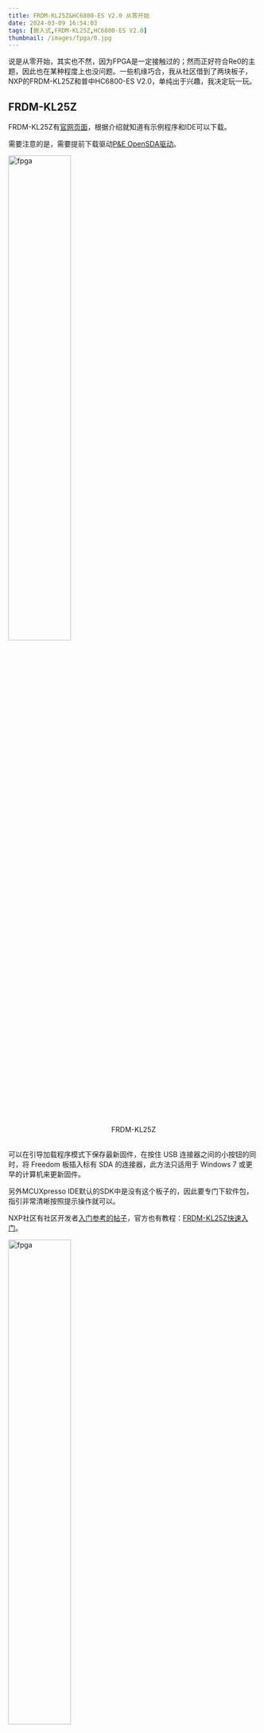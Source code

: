 ```yaml
---
title: FRDM-KL25Z&HC6800-ES V2.0 从零开始
date: 2024-03-09 16:54:03
tags: [嵌入式,FRDM-KL25Z,HC6800-ES V2.0]
thumbnail: /images/fpga/0.jpg
---
```

说是从零开始，其实也不然，因为FPGA是一定接触过的；然而正好符合Re0的主题，因此也在某种程度上也没问题。一些机缘巧合，我从社区借到了两块板子，NXP的FRDM-KL25Z和普中HC6800-ES V2.0，单纯出于兴趣，我决定玩一玩。

## FRDM-KL25Z

FRDM-KL25Z有[官网页面](https://www.nxp.com.cn/design/design-center/development-boards/general-purpose-mcus/freedom-development-platform-for-kinetis-kl14-kl15-kl24-kl25-mcus:FRDM-KL25Z)，根据介绍就知道有示例程序和IDE可以下载。

需要注意的是，需要提前下载驱动[P&E OpenSDA驱动](www.pemicro.com/opensda)。

<img src="/images/fpga/1.jpg" alt="fpga" width="50%">
<center>FRDM-KL25Z</center>
&nbsp;

可以在引导加载程序模式下保存最新固件，在按住 USB 连接器之间的小按钮的同时，将 Freedom 板插入标有 SDA 的连接器，此方法只适用于 Windows 7 或更早的计算机来更新固件。

另外MCUXpresso IDE默认的SDK中是没有这个板子的，因此要专门下软件包，指引非常清晰按照提示操作就可以。

NXP社区有社区开发者[入门参考的帖子](https://www.nxpic.org.cn/module/forum/thread-549104-1-1.html)，官方也有教程：[FRDM-KL25Z快速入门](https://www.nxp.com.cn/document/guide/getting-started-with-the-frdm-kl25z:NGS-FRDM-KL25Z)。

<img src="/images/fpga/0-1.jpg" alt="fpga" width="50%">
<center>SDK</center>
&nbsp;

FRDM-KL25Z的烧写则极为简单，在其官网介绍页中也提到了它的兼容性接口和“大容量存储设备闪存编程接口(默认) - 无需安装任何工具即可评估演示应用”，直观感受就是写入执行文件即可。在其官网提供的FRDM-KL25Z Quick Start Package中有.srec文件，直接拷入Bootloader磁盘里即可完成MCU的程序烧写。

在quick start package的Precompiled Examples中，提供比如[FRDM-KL25Z快速入门](https://www.nxp.com.cn/document/guide/getting-started-with-the-frdm-kl25z:NGS-FRDM-KL25Z)文档中所提到的”气泡水平仪“演示，可以用板载加速度传感器调整灯光。当板水平时，RGB LED熄灭；当板倾斜时，红色或绿色LED根据X轴和Y轴上的倾斜度逐渐发亮。还有一些如利用电容板/按钮调整灯光闪烁频率的示例，用于检验其功能。

<img src="https://www.nxp.com.cn/assets/images/en/photography/FRDM-KL25Z-DEMO.jpg" alt="fpga" width="50%">
<center>演示</center>
&nbsp;

作为一个非常小巧轻便的开发板，FRDM-KL25Z的功能还是很强大的，有很多的外设，比如LED、按键、电容触摸、加速度传感器等等，可以用来做很多有趣的东西。兴许可以用到姿态检测之类，或者计步器。

## HC6800-ES V2.0

<img src="/images/fpga/2.jpg" alt="fpga" width="50%">
<center>HC6800-ES V2.0</center>
&nbsp;

普中的这块板子就是非常典型的STM32开发板了，加上附带的组件，可以说它几乎应有尽有。我使用的是[keil uVision5](https://www.keil.com/download/product/) 和 [普中ISP](https://soft.3dmgame.com/down/217430.html)(3dm真是什么都有)进行开发，烧写和调试。推荐一个视频：[新手必看:普中科技51单片机HC6800 v2.0 的下载程序教程，注意事项，A2开发板的区别，stc89c51芯片](https://www.bilibili.com/video/BV1x34y1a7Cp/?vd_source=72bd08f8e448019af177068235d25f83)

写了一个简单的LED流水灯程序，它会在P2端口的8个引脚上依次点亮LED灯。
```c
#include <REGX52.H>
#include <INTRINS.H>

void Delay500ms()
{
	unsigned char i, j, k;

	_nop_();
	i = 4;
	j = 205;
	k = 187;
	do
	{
		do
		{
			while (--k);
		} while (--j);
	} while (--i);
}


void main()
{
	while(1)
	{
		P2=0xFE;//1111 1110
		Delay500ms();
		P2=0xFD;//1111 1101
		Delay500ms();
		P2=0xFB;//1111 1011
		Delay500ms();
		P2=0xF7;//1111 0111
		Delay500ms();
		P2=0xEF;//1110 1111
		Delay500ms();
		P2=0xDF;//1101 1111
		Delay500ms();
		P2=0xBF;//1011 1111
		Delay500ms();
		P2=0x7F;//0111 1111
		Delay500ms();
	}
}
```
首先使用三层循环实现500ms的延迟，然后在主函数中循环将引脚设置为低电平，点亮相应的LED灯，并调用延时函数使其保持点亮一段时间。

其实还有很多可玩的，比方说我还打算用蜂鸣器来演奏歌曲之类的（新建文件夹）。总之，还是得多学习。